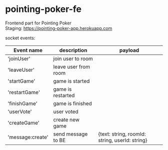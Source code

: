 # pointing-poker-fe

Frontend part for Pointing Poker  
Staging: https://pointing-poker-app.herokuapp.com

socket events:

| Event name    | description          |payload               | 
| ------------- | -------------------- |--------------------|
| 'joinUser'    | join user to room    |                    |
| 'leaveUser'   | leave user from room |                    |
| 'startGame'   | game is started      |                    |
| 'restartGame' | game is restarted    |                    |
| 'finishGame'  | game is finished     |                    |
| 'userVote'    | user voted           |                    |
| 'createGame'  | create new game      |                    |
| 'message:create'| send message to BE | {text: string, roomId: string, userId: string}|
